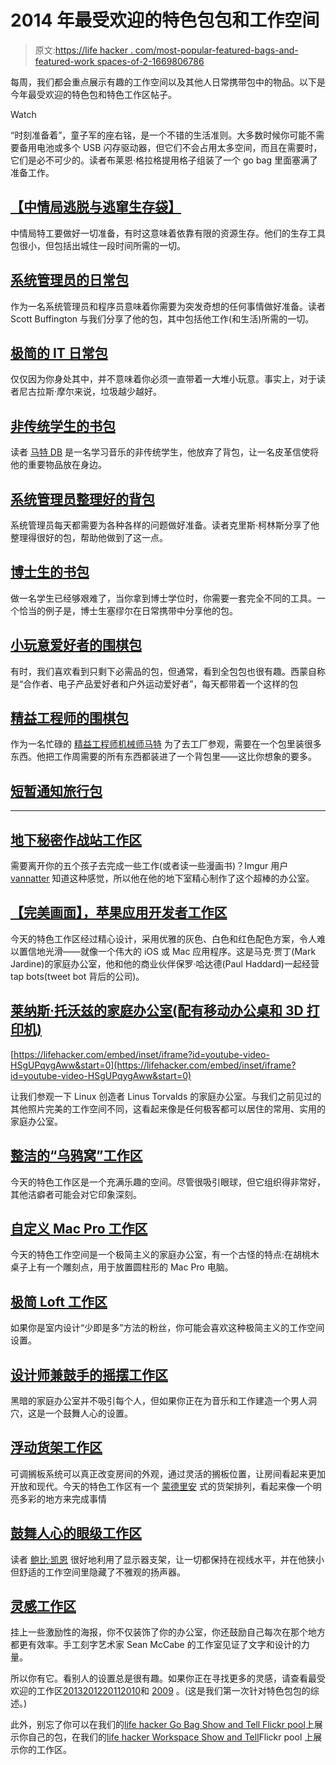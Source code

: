 # 2014 年最受欢迎的特色包包和工作空间

> 原文:[https://life hacker . com/most-popular-featured-bags-and-featured-work spaces-of-2-1669806786](https://lifehacker.com/most-popular-featured-bags-and-featured-workspaces-of-2-1669806786)

每周，我们都会重点展示有趣的工作空间以及其他人日常携带包中的物品。以下是今年最受欢迎的特色包和特色工作区帖子。

Watch

“时刻准备着”，童子军的座右铭，是一个不错的生活准则。大多数时候你可能不需要备用电池或多个 USB 闪存驱动器，但它们不会占用太多空间，而且在需要时，它们是必不可少的。读者布莱恩·格拉格提用格子组装了一个 go bag 里面塞满了准备工作。

## [【中情局逃脱与逃窜生存袋】](http://lifehacker.com/the-cia-escape-and-evasion-survival-bag-1648475030)

中情局特工要做好一切准备，有时这意味着依靠有限的资源生存。他们的生存工具包很小，但包括出城住一段时间所需的一切。

## [系统管理员的日常包](http://lifehacker.com/the-system-admins-everyday-bag-1604787906)

作为一名系统管理员和程序员意味着你需要为突发奇想的任何事情做好准备。读者 Scott Buffington 与我们分享了他的包，其中包括他工作(和生活)所需的一切。

## [极简的 IT 日常包](http://lifehacker.com/the-minimalist-it-everyday-bag-1578502817)

仅仅因为你身处其中，并不意味着你必须一直带着一大堆小玩意。事实上，对于读者尼古拉斯·摩尔来说，垃圾越少越好。

## [非传统学生的书包](http://lifehacker.com/the-non-traditional-students-bag-1524454822)

读者 [马特 DB](http://mattdb.kinja.com/) 是一名学习音乐的非传统学生，他放弃了背包，让一名皮革信使将他的重要物品放在身边。

## [系统管理员整理好的背包](http://lifehacker.com/the-system-administrators-organized-backpack-1631965675)

系统管理员每天都需要为各种各样的问题做好准备。读者克里斯·柯林斯分享了他整理得很好的包，帮助他做到了这一点。

## [博士生的书包](http://lifehacker.com/the-phd-students-bag-1626555276)

做一名学生已经够艰难了，当你拿到博士学位时，你需要一套完全不同的工具。一个恰当的例子是，博士生塞缪尔在日常携带中分享他的包。

## [小玩意爱好者的围棋包](http://lifehacker.com/the-gadget-lovers-go-bag-1608358242)

有时，我们喜欢看到只剩下必需品的包，但通常，看到全包包也很有趣。西蒙自称是“合作者、电子产品爱好者和户外运动爱好者”，每天都带着一个这样的包

## [精益工程师的围棋包](http://lifehacker.com/the-lean-engineers-go-bag-1560465316)

作为一名忙碌的 [精益工程师](http://en.wikipedia.org/wiki/Lean_manufacturing)[机械师马特](https://www.flickr.com/photos/43882912@N03/) 为了去工厂参观，需要在一个包里装很多东西。他把工作周需要的所有东西都装进了一个背包里——这比你想象的要多。

## [短暂通知旅行包](http://lifehacker.com/the-short-notice-travel-bag-1563026698)

* * *

## [地下秘密作战站工作区](http://lifehacker.com/the-underground-secret-battlestation-workspace-1643828930)

需要离开你的五个孩子去完成一些工作(或者读一些漫画书)？Imgur 用户 [vannatter](http://vannatter.imgur.com/) 知道这种感觉，所以他在他的地下室精心制作了这个超棒的办公室。

## [【完美画面】，苹果应用开发者工作区](http://lifehacker.com/the-picture-perfect-apple-developers-workspace-1552810468)

今天的特色工作区经过精心设计，采用优雅的灰色、白色和红色配色方案，令人难以置信地光滑——就像一个伟大的 iOS 或 Mac 应用程序。这是马克·贾丁(Mark Jardine)的家庭办公室，他和他的商业伙伴保罗·哈达德(Paul Haddard)一起经营 tap bots(tweet bot 背后的公司)。

## [莱纳斯·托沃兹的家庭办公室(配有移动办公桌和 3D 打印机)](http://lifehacker.com/linus-torvalds-home-office-with-walking-desk-and-3d-pr-1617261060)

 [https://lifehacker.com/embed/inset/iframe?id=youtube-video-HSgUPqygAww&start=0](https://lifehacker.com/embed/inset/iframe?id=youtube-video-HSgUPqygAww&start=0) 

让我们参观一下 Linux 创造者 Linus Torvalds 的家庭办公室。与我们之前见过的其他照片完美的工作空间不同，这看起来像是任何极客都可以居住的常用、实用的家庭办公室。

## [整洁的“乌鸦窝”工作区](http://lifehacker.com/the-neat-crows-nest-workspace-1522164195)

今天的特色工作区是一个充满乐趣的空间。尽管很吸引眼球，但它组织得非常好，其他洁癖者可能会对它印象深刻。

## [自定义 Mac Pro 工作区](http://lifehacker.com/the-custom-macbook-pro-workspace-1606118848)

今天的特色工作空间是一个极简主义的家庭办公室，有一个古怪的特点:在胡桃木桌子上有一个雕刻点，用于放置圆柱形的 Mac Pro 电脑。

## [极简 Loft 工作区](http://lifehacker.com/the-minimalist-loft-workspace-1624517906)

如果你是室内设计“少即是多”方法的粉丝，你可能会喜欢这种极简主义的工作空间设置。

## [设计师兼鼓手的摇摆工作区](http://lifehacker.com/the-designer-and-drummers-rocking-workspace-1563933294)

黑暗的家庭办公室并不吸引每个人，但如果你正在为音乐和工作建造一个男人洞穴，这是一个鼓舞人心的设置。

## [浮动货架工作区](http://lifehacker.com/the-floating-shelves-workspace-1586146232)

可调搁板系统可以真正改变房间的外观，通过灵活的搁板位置，让房间看起来更加开放和现代。今天的特色工作区有一个 [蒙德里安](http://en.wikipedia.org/wiki/Piet_Mondrian) 式的货架排列，看起来像一个明亮多彩的地方来完成事情

## [鼓舞人心的眼级工作区](http://lifehacker.com/the-eye-level-workspace-1646912230)

读者 [鲍比·凯恩](https://www.flickr.com/photos/bobbyjkane/) 很好地利用了显示器支架，让一切都保持在视线水平，并在他狭小但舒适的工作空间里隐藏了不雅观的扬声器。

## [灵感工作区](http://lifehacker.com/the-inspirational-workspace-1609671537)

挂上一些激励性的海报，你不仅装饰了你的办公室，你还鼓励自己每次在那个地方都更有效率。手工刻字艺术家 Sean McCabe 的工作室见证了文字和设计的力量。

所以你有它。看别人的设置总是很有趣。如果你正在寻找更多的灵感，请查看最受欢迎的工作区[2013](http://lifehacker.com/most-popular-featured-workspaces-of-2013-1482839620)[2012](http://lifehacker.com/most-popular-featured-workspaces-of-2012-5968630)[2011](http://lifehacker.com/the-best-featured-workspaces-of-2011-5869847)[2010](http://lifehacker.com/most-popular-featured-workspaces-of-2010-5716499)和 [2009](http://lifehacker.com/most-popular-featured-workspaces-of-2009-5428746) 。(这是我们第一次针对特色包包的综述。)

此外，别忘了你可以在我们的[life hacker Go Bag Show and Tell Flickr pool](http://www.flickr.com/groups/2301352@N21)上展示你自己的包，在我们的[life hacker Workspace Show and Tell](http://www.flickr.com/groups/lifehacker-workspace-showandtell/pool/)Flickr pool 上展示你的工作区。